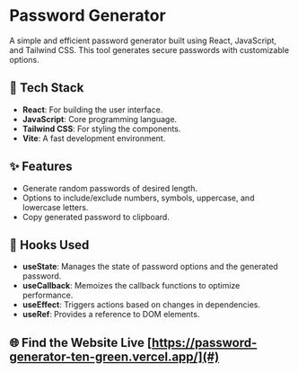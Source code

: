 # Password Generator

A simple and efficient password generator built using React, JavaScript, and Tailwind CSS. This tool generates secure passwords with customizable options.

## 🚀 Tech Stack

- **React**: For building the user interface.
- **JavaScript**: Core programming language.
- **Tailwind CSS**: For styling the components.
- **Vite**: A fast development environment.

## ✨ Features

- Generate random passwords of desired length.
- Options to include/exclude numbers, symbols, uppercase, and lowercase letters.
- Copy generated password to clipboard.

## 🔧 Hooks Used

- **useState**: Manages the state of password options and the generated password.
- **useCallback**: Memoizes the callback functions to optimize performance.
- **useEffect**: Triggers actions based on changes in dependencies.
- **useRef**: Provides a reference to DOM elements.

## 🌐 Find the Website Live [https://password-generator-ten-green.vercel.app/](#)

